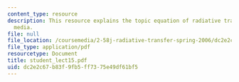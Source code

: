 ```yaml
---
content_type: resource
description: This resource explains the topic equation of radiative transfer in participating
  media.
file: null
file_location: /coursemedia/2-58j-radiative-transfer-spring-2006/dc2e2c67b83f9fb5ff7375e49df61bf5_student_lect15.pdf
file_type: application/pdf
resourcetype: Document
title: student_lect15.pdf
uid: dc2e2c67-b83f-9fb5-ff73-75e49df61bf5
---
```

